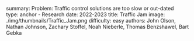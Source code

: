 summary: Problem:​ Traffic control solutions are too slow or out-dated<br/>
type: anchor - Research
date: 2022-2023
title: Traffic Jam
image: ./img/thumbnails/Traffic_Jam.png
difficulty: easy
authors: John Olson, Nathan Johnson, Zachary Stoffel, Noah Nieberle, Thomas Benzshawel, Bart Gebka
